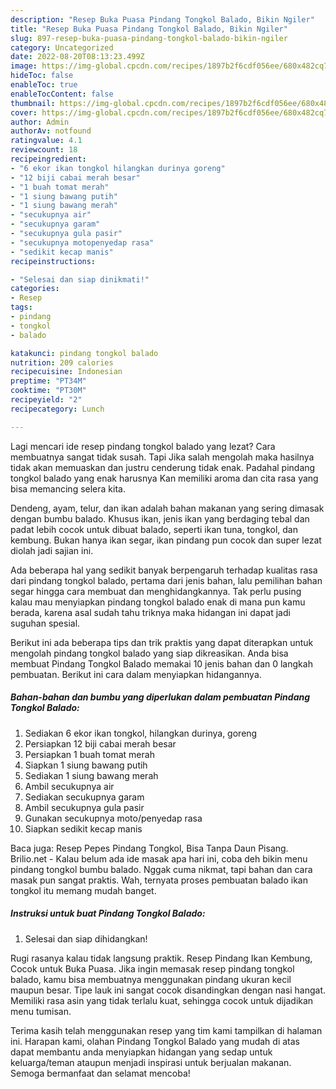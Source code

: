 ```yaml
---
description: "Resep Buka Puasa Pindang Tongkol Balado, Bikin Ngiler"
title: "Resep Buka Puasa Pindang Tongkol Balado, Bikin Ngiler"
slug: 897-resep-buka-puasa-pindang-tongkol-balado-bikin-ngiler
category: Uncategorized
date: 2022-08-20T08:13:23.499Z
image: https://img-global.cpcdn.com/recipes/1897b2f6cdf056ee/680x482cq70/pindang-tongkol-balado-foto-resep-utama.jpg
hideToc: false
enableToc: true
enableTocContent: false
thumbnail: https://img-global.cpcdn.com/recipes/1897b2f6cdf056ee/680x482cq70/pindang-tongkol-balado-foto-resep-utama.jpg
cover: https://img-global.cpcdn.com/recipes/1897b2f6cdf056ee/680x482cq70/pindang-tongkol-balado-foto-resep-utama.jpg
author: Admin
authorAv: notfound
ratingvalue: 4.1
reviewcount: 18
recipeingredient:
- "6 ekor ikan tongkol hilangkan durinya goreng"
- "12 biji cabai merah besar"
- "1 buah tomat merah"
- "1 siung bawang putih"
- "1 siung bawang merah"
- "secukupnya air"
- "secukupnya garam"
- "secukupnya gula pasir"
- "secukupnya motopenyedap rasa"
- "sedikit kecap manis"
recipeinstructions:

- "Selesai dan siap dinikmati!"
categories:
- Resep
tags:
- pindang
- tongkol
- balado

katakunci: pindang tongkol balado 
nutrition: 209 calories
recipecuisine: Indonesian
preptime: "PT34M"
cooktime: "PT30M"
recipeyield: "2"
recipecategory: Lunch

---
```



Lagi mencari ide resep pindang tongkol balado yang lezat? Cara membuatnya sangat tidak susah. Tapi Jika salah mengolah maka hasilnya tidak akan memuaskan dan justru cenderung tidak enak. Padahal pindang tongkol balado yang enak harusnya Kan memiliki aroma dan cita rasa yang bisa memancing selera kita.


Dendeng, ayam, telur, dan ikan adalah bahan makanan yang sering dimasak dengan bumbu balado. Khusus ikan, jenis ikan yang berdaging tebal dan padat lebih cocok untuk dibuat balado, seperti ikan tuna, tongkol, dan kembung. Bukan hanya ikan segar, ikan pindang pun cocok dan super lezat diolah jadi sajian ini.

Ada beberapa hal yang sedikit banyak berpengaruh terhadap kualitas rasa dari pindang tongkol balado, pertama dari jenis bahan, lalu pemilihan bahan segar hingga cara membuat dan menghidangkannya. Tak perlu pusing kalau mau menyiapkan pindang tongkol balado enak di mana pun kamu berada, karena asal sudah tahu triknya maka hidangan ini dapat jadi suguhan spesial.


Berikut ini ada beberapa tips dan trik praktis yang dapat diterapkan untuk mengolah pindang tongkol balado yang siap dikreasikan. Anda bisa membuat Pindang Tongkol Balado memakai 10 jenis bahan dan 0 langkah pembuatan. Berikut ini cara dalam menyiapkan hidangannya.

<!--inarticleads1-->

##### Bahan-bahan dan bumbu yang diperlukan dalam pembuatan Pindang Tongkol Balado:

1. Sediakan 6 ekor ikan tongkol, hilangkan durinya, goreng
1. Persiapkan 12 biji cabai merah besar
1. Persiapkan 1 buah tomat merah
1. Siapkan 1 siung bawang putih
1. Sediakan 1 siung bawang merah
1. Ambil secukupnya air
1. Sediakan secukupnya garam
1. Ambil secukupnya gula pasir
1. Gunakan secukupnya moto/penyedap rasa
1. Siapkan sedikit kecap manis


Baca juga: Resep Pepes Pindang Tongkol, Bisa Tanpa Daun Pisang. Brilio.net - Kalau belum ada ide masak apa hari ini, coba deh bikin menu pindang tongkol bumbu balado. Nggak cuma nikmat, tapi bahan dan cara masak pun sangat praktis. Wah, ternyata proses pembuatan balado ikan tongkol itu memang mudah banget. 

<!--inarticleads2-->

##### Instruksi untuk buat Pindang Tongkol Balado:


1. Selesai dan siap dihidangkan!

Rugi rasanya kalau tidak langsung praktik. Resep Pindang Ikan Kembung, Cocok untuk Buka Puasa. Jika ingin memasak resep pindang tongkol balado, kamu bisa membuatnya menggunakan pindang ukuran kecil maupun besar. Tipe lauk ini sangat cocok disandingkan dengan nasi hangat. Memiliki rasa asin yang tidak terlalu kuat, sehingga cocok untuk dijadikan menu tumisan. 

Terima kasih telah menggunakan resep yang tim kami tampilkan di halaman ini. Harapan kami, olahan Pindang Tongkol Balado yang mudah di atas dapat membantu anda menyiapkan hidangan yang sedap untuk keluarga/teman ataupun menjadi inspirasi untuk berjualan makanan. Semoga bermanfaat dan selamat mencoba!
